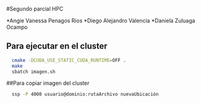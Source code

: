 #Segundo parcial HPC

*Angie Vanessa Penagos Rios
*Diego Alejandro Valencia
*Daniela Zuluaga Ocampo 

## Para ejecutar en el cluster
```bash
  cmake -DCUDA_USE_STATIC_CUDA_RUNTIME=OFF .
  make
  sbatch imagen.sh
```

##Para copiar imagen del cluster
```bash
  ssp -P 4000 usuario@dominio:rutaArchivo nuevaUbicación 
```

